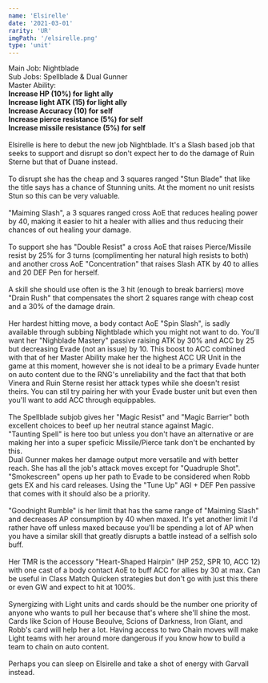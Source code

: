 ```yaml
---
name: 'Elsirelle'
date: '2021-03-01'
rarity: 'UR'
imgPath: '/elsirelle.png'
type: 'unit'
---
```


Main Job: Nightblade\
Sub Jobs: Spellblade & Dual Gunner\
Master Ability:\
**Increase HP (10%) for light ally**\
**Increase light ATK (15) for light ally**\
**Increase Accuracy (10) for self**\
**Increase pierce resistance (5%) for self**\
**Increase missile resistance (5%) for self**\
\
Elsirelle is here to debut the new job Nightblade. It's a Slash based job that seeks to support and disrupt so don't expect her to do the damage of Ruin Sterne but that of Duane instead.\
\
To disrupt she has the cheap and 3 squares ranged "Stun Blade" that like the title says has a chance of Stunning units. At the moment no unit resists Stun so this can be very valuable.\
\
"Maiming Slash", a 3 squares ranged cross AoE that reduces healing power by 40, making it easier to hit a healer with allies and thus reducing their chances of out healing your damage.\
\
To support she has "Double Resist" a cross AoE that raises Pierce/Missile resist by 25% for 3 turns (complimenting her natural high resists to both) and another cross AoE "Concentration" that raises Slash ATK by 40 to allies and 20 DEF Pen for herself.\
\
A skill she should use often is the 3 hit (enough to break barriers) move "Drain Rush" that compensates the short 2 squares range with cheap cost and a 30% of the damage drain.\
\
Her hardest hitting move, a body contact AoE "Spin Slash", is sadly available through subbing Nightblade which you might not want to do.
You'll want her "Nighblade Mastery" passive raising ATK by 30% and ACC by 25 but decreasing Evade (not an issue) by 10. This boost to ACC combined with that of her Master Ability make her the highest ACC UR Unit in the game at this moment, however she is not ideal to be a primary Evade hunter on auto content due to the RNG's unreliability and the fact that that both Vinera and Ruin Sterne resist her attack types while she doesn't resist theirs. You can stil try pairing her with your Evade buster unit but even then you'll want to add ACC through equippables.\
\
The Spellblade subjob gives her "Magic Resist" and "Magic Barrier" both excellent choices to beef up her neutral stance against Magic.\
"Taunting Spell" is here too but unless you don't have an alternative or are making her into a super speficic Missile/Pierce tank don't be enchanted by this.\
Dual Gunner makes her damage output more versatile and with better reach. She has all the job's attack moves except for "Quadruple Shot". "Smokescreen" opens up her path to Evade to be considered when Robb gets EX and his card releases.
Using the "Tune Up" AGI + DEF Pen passive that comes with it should also be a priority.\
\
"Goodnight Rumble" is her limit that has the same range of "Maiming Slash" and decreases AP consumption by 40 when maxed. It's yet another limit I'd rather have off unless maxed because you'll be spending a lot of AP when you have a similar skill that greatly disrupts a battle instead of a selfish solo buff.\
\
Her TMR is the accessory "Heart-Shaped Hairpin" (HP 252, SPR 10, ACC 12) with one cast of a body contact AoE to buff ACC for allies by 30 at max. Can be useful in Class Match Quicken strategies but don't go with just this there or even GW and expect to hit at 100%.\
\
Synergizing with Light units and cards should be the number one priority of anyone who wants to pull her because that's where she'll shine the most. Cards like Scion of House Beoulve, Scions of Darkness, Iron Giant, and Robb's card will help her a lot. Having access to two Chain moves will make Light teams with her around more dangerous if you know how to build a team to chain on auto content.\
\
Perhaps you can sleep on Elsirelle and take a shot of energy with Garvall instead.
